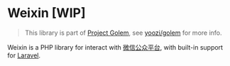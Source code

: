 # Weixin [WIP]

> This library is part of [Project Golem](http://golem.yoozi.cn/), see [yoozi/golem](https://github.com/yoozi/golem) for more info.

Weixin is a PHP library for interact with [微信公众平台](https://mp.weixin.qq.com), with built-in support for [Laravel](http://laravel.com).
